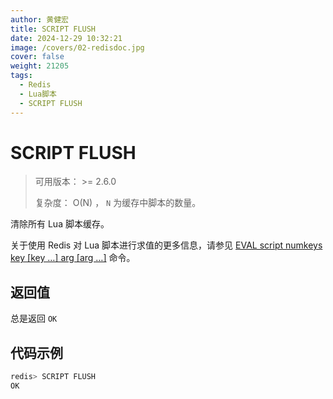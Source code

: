 ```yaml
---
author: 黄健宏
title: SCRIPT FLUSH
date: 2024-12-29 10:32:21
image: /covers/02-redisdoc.jpg
cover: false
weight: 21205
tags:
  - Redis
  - Lua脚本
  - SCRIPT FLUSH
---
```


# SCRIPT FLUSH

> 可用版本： >= 2.6.0
> 
> 复杂度： O(N) ， `N` 为缓存中脚本的数量。

清除所有 Lua 脚本缓存。

关于使用 Redis 对 Lua 脚本进行求值的更多信息，请参见 [EVAL script numkeys key [key …] arg [arg …]](eval.html#eval) 命令。

## 返回值

总是返回 `OK`

## 代码示例

```bash
redis> SCRIPT FLUSH
OK
```